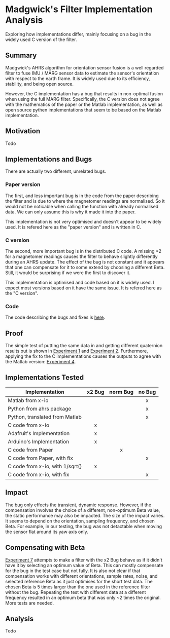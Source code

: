 # Madgwick's Filter Implementation Analysis
Exploring how implementations differ, mainly focusing on a bug in the widely used C version of the filter.

## Summary
Madgwick's AHRS algorithm for orientation sensor fusion is a well regarded filter to fuse IMU / MARG sensor data to estimate the sensor's orientation with respect to the earth frame. It is widely used due to its efficiency, stability, and being open source. 

However, the C implementation has a bug that results in non-optimal fusion when using the full MARG filter. Specifically, the C version does not agree with the mathematics of the paper or the Matlab implementation, as well as open source pythen implementations that seem to be based on the Matlab implementation.

## Motivation
Todo

## Implementations and Bugs
There are actually two different, unrelated bugs. 

### Paper version
The first, and less important bug is in the code from the paper describing the filter and is due to where the magnetomer readings are normalised. So it would not be noticable when calling the function with already normalised data. We can only assume this is why it made it into the paper. 

This implementation is not very optimised and doesn't appear to be widely used. It is refered here as the "paper version" and is written in C.

### C version
The second, more important bug is in the distributed C code. A missing *2 for a magnetomer readings causes the filter to behave slightly differently during an AHRS update. The effect of the bug is not constant and it appears that one can compensate for it to some extend by choosing a different Beta. Still, it would be surprising if we were the first to discover it.

This implementation is optimised and code based on it is widely used. I expect most versions based on it have the same issue. It is refered here as the "C version".

### Code
The code describing the bugs and fixes is [here](./bug_description.md).

## Proof
The simple test of putting the same data in and getting different quaternion results out is shown in [Experiment 1](./experiment_1_mat_vs_c_org_data/README.md) and [Experiment 2](./experiment_2_mat_vs_c_short_data/README.md). Furthermore, applying the fix to the C implementations causes the outputs to agree with the Matlab version: [Experiment 4](./experiment_4_mat_vs_c_vs_paper/README.md).

## Implementations Tested
| Implementation                 | x2 Bug | norm Bug | no Bug |
|--------------------------------|:------:|:--------:|:------:|
| Matlab from x-io               |        |          |    x   |
| Python from ahrs package       |        |          |    x   |
| Python, translated from Matlab |        |          |    x   |
| C code from x-io               |   x    |          |        |
| Adafruit's Implementation      |   x    |          |        |
| Arduino's Implementation       |   x    |          |        |
| C code from Paper              |        |     x    |        |
| C code from Paper, with fix    |        |          |    x   |
| C code from x-io, with 1/sqrt()|   x    |          |        |
| C code from x-io, with fix     |        |          |    x   |

## Impact
The bug only effects the transient, dynamic response. However, if the compensation involves the choice of a different, non-optimum Beta value, the static performance may also be impacted. The size of the impact varies. It seems to depend on the orientation, sampling frequency, and chosen Beta. For example, in our testing, the bug was not detactable when moving the sensor flat around its yaw axis only.

## Compensating with Beta
 [Experiment 7](./experiment_7_beta_fix/README.md) attempts to make a filter with the x2 Bug behave as if it didn't have it by selecting an optimum value of Beta. This can mostly compensate for the bug in the test case but not fully. It is also not clear if that compensation works with different orientations, sample rates, noise, and selected reference Beta as it just optimises for the short test data. The chosen Beta is 5 times larger than the one used in the reference filter without the bug. Repeating the test with different data at a different frequency resulted in an optimum beta that was only ~2 times the original. More tests are needed.

## Analysis
Todo